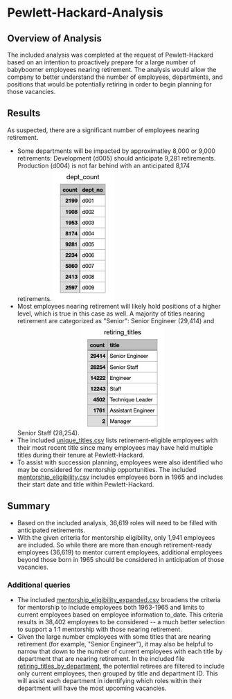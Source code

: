 # Pewlett-Hackard-Analysis

## Overview of Analysis
The included analysis was completed at the request of Pewlett-Hackard based on an intention to proactively prepare for a large number of babyboomer employees nearing retirement. The analysis would allow the company to better understand the number of employees, departments, and positions that would be potentially retiring in order to begin planning for those vacancies. 

## Results
As suspected, there are a significant number of employees nearing retirement. 
- Some departments will be impacted by approximatley 8,000 or 9,000 retirements:
Development (d005) should anticipate 9,281 retirements. Production (d004) is not far behind with an anticipated 8,174 retirements. 
![dept_count.png](Data/dept_count.png)
- Most employees nearing retirement will likely hold positions of a higher level, which is true in this case as well. A majority of titles nearing retirement are categorized as "Senior": Senior Engineer (29,414) and Senior Staff (28,254). 
![retiring_titles.png](Data/retiring_titles.png)
- The included [unique_titles.csv](Data/unique_titles.csv) lists retirement-eligible employees with their most recent title since many employees may have held multiple titles during their tenure at Pewlett-Hackard.
- To assist with succession planning, employees were also identified who may be considered for mentorship opportunities. The included [mentorship_eligibility.csv](Data/mentorship_eligiblity.csv) includes employees born in 1965 and includes their start date and title within Pewlett-Hackard. 

## Summary
- Based on the included analysis, 36,619 roles will need to be filled with anticipated retirements. 
- With the given criteria for mentorship eligibility, only 1,941 employees are included. So while there are more than enough retirement-ready employees (36,619) to mentor current employees, additional employees beyond those born in 1965 should be considered in anticipation of those vacancies.  
### Additional queries
- The included [mentorship_eligibility_expanded.csv](Data/mentorship_eligibility_expanded.csv) broadens the criteria for mentorship to include employees both 1963-1965 and limits to current employees based on employee information to_date. This criteria results in 38,402 employees to be considered -- a much better selection to support a 1:1 mentorship with those nearing retirement. 
- Given the large number employees with some titles that are nearing retirement (for example, "Senior Engineer"), it may also be helpful to narrow that down to the number of current employees with each title by department that are nearing retirement. In the included file [retiring_titles_by_department](Data/retiring_titles_by_department), the potential retirees are filtered to include only current employees, then grouped by title and department ID. This will assist each department in identifying which roles within their department will have the most upcoming vacancies. 
